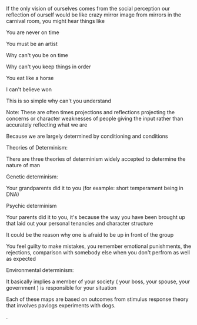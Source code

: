 If the only vision of ourselves comes from the social perception our reflection of ourself would be like crazy mirror image from mirrors in the carnival room, you might hear things like 

You are never on time 

You must be an artist

Why can't you be on time

Why can't you keep things in order

You eat like a horse

I can't believe won

This is so simple why can't you understand


Note: These are often times projections and reflections projecting the concerns or character weaknesses of people giving the input rather than accurately reflecting what we are


Because we are largely determined by conditioning and conditions


Theories of Determinism:

There are three theories of determinism widely accepted to determine the nature of man 


Genetic determinism:

Your grandparents did it to you (for example: short temperament being in DNA)


Psychic determinism 

Your parents did it to you, it's because the way you have been brought up that laid out your personal tenancies and character structure

It could be the reason why one is afraid to be up in front of the group

You feel guilty to make mistakes, you remember emotional punishments, the rejections, comparison with somebody else when you don't perfrom as well as expected


Environmental determinism:

It basically implies a member of your society ( your boss, your spouse, your government ) is responsible for your situation


Each of these maps are based on outcomes from stimulus response theory that involves pavlogs experiments with dogs.



.